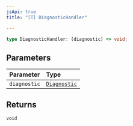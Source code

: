 ```yaml
---
jsApi: true
title: "[T] DiagnosticHandler"

---
```

```ts
type DiagnosticHandler: (diagnostic) => void;
```

## Parameters

| Parameter | Type |
| :------ | :------ |
| `diagnostic` | [`Diagnostic`](../interfaces/Diagnostic.md) |

## Returns

`void`
